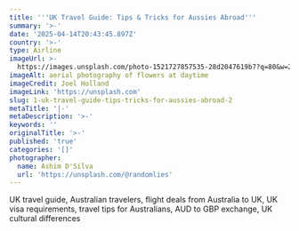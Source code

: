 ```yaml
---
title: '''UK Travel Guide: Tips & Tricks for Aussies Abroad'''
summary: '>-'
date: '2025-04-14T20:43:45.897Z'
country: '>-'
type: Airline
imageUrl: >-
  https://images.unsplash.com/photo-1521727857535-28d2047619b7?q=80&w=2070&auto=format&fit=crop&ixlib=rb-4.0.3&ixid=M3wxMjA3fDB8MHxwaG90by1wYWdlfHx8fGVufDB8fHx8fA%3D%3D
imageAlt: aerial photography of flowers at daytime
imageCredit: Joel Holland
imageLink: 'https://unsplash.com'
slug: 1-uk-travel-guide-tips-tricks-for-aussies-abroad-2
metaTitle: '|-'
metaDescription: '>-'
keywords: ''
originalTitle: '>-'
published: 'true'
categories: '[]'
photographer:
  name: Ashim D'Silva
  url: 'https://unsplash.com/@randomlies'
---
```







UK travel guide, Australian travelers, flight deals from Australia to UK, UK visa requirements, travel tips for Australians, AUD to GBP exchange, UK cultural differences
